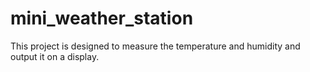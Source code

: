 # mini_weather_station
This project is designed to measure the temperature and humidity and output it on a display.
